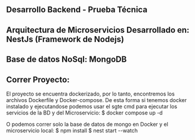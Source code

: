 ## Desarrollo Backend - Prueba Técnica

## Arquitectura de Microservicios Desarrollado en: NestJs (Framework de Nodejs)

## Base de datos NoSql: MongoDB

## Correr Proyecto:

El proyecto se encuentra dockerizado, por lo tanto, encontremos los archivos Dockerfile y Docker-compose.
De esta forma si tenemos docker instalado y ejecutandose podemos usar el sgte cmd para ejecutar los servicios de la BD y del Microservicio:
$ docker compose up -d

O podemos correr solo la base de datos de mongo en Docker y el microservicio local:
$ npm install
$ nest start --watch

